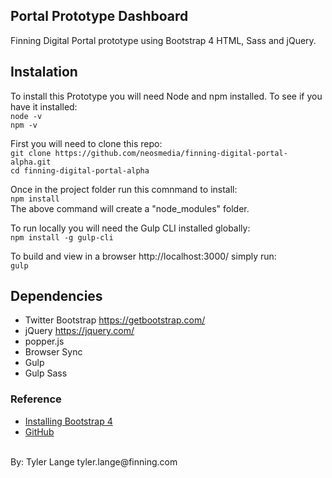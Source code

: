 ## Portal Prototype Dashboard
Finning Digital Portal prototype using Bootstrap 4 HTML, Sass and jQuery.

## Instalation
To install this Prototype you will need Node and npm installed. To see if you have it installed:  
`node -v`
<br/>
`npm -v`

First you will need to clone this repo:  
`git clone https://github.com/neosmedia/finning-digital-portal-alpha.git`
<br/>
`cd finning-digital-portal-alpha`

Once in the project folder run this comnmand to install:  
`npm install`
<br/>
The above command will create a "node_modules" folder.

To run locally you will need the Gulp CLI installed globally:  
`npm install -g gulp-cli`
<br/>

To build and view in a browser http://localhost:3000/ simply run:  
`gulp`

## Dependencies

* Twitter Bootstrap https://getbootstrap.com/
* jQuery https://jquery.com/
* popper.js
* Browser Sync
* Gulp
* Gulp Sass

### Reference
* [Installing Bootstrap 4](https://coursetro.com/posts/design/72/Installing-Bootstrap-4-Tutorial)
* [GitHub](http://github.com)

<br/>
By: Tyler Lange tyler.lange@finning.com
